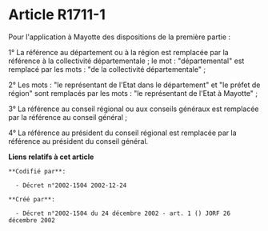 # Article R1711-1

Pour l'application à Mayotte des dispositions de la première partie :

1° La référence au département ou à la région est remplacée par la référence à la collectivité départementale ; le mot :
"départemental" est remplacé par les mots : "de la collectivité départementale" ;

2° Les mots : "le représentant de l'Etat dans le département" et "le préfet de région" sont remplacés par les mots : "le
représentant de l'Etat à Mayotte" ;

3° La référence au conseil régional ou aux conseils généraux est remplacée par la référence au conseil général ;

4° La référence au président du conseil régional est remplacée par la référence au président du conseil général.

**Liens relatifs à cet article**

	**Codifié par**:

	  - Décret n°2002-1504 2002-12-24

	**Créé par**:

	  - Décret n°2002-1504 du 24 décembre 2002 - art. 1 () JORF 26 décembre 2002
